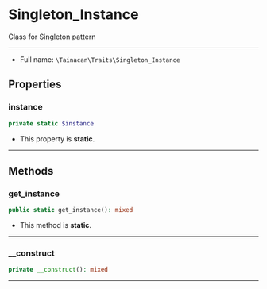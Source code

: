 # Singleton_Instance


Class for Singleton pattern

***

* Full name: `\Tainacan\Traits\Singleton_Instance`

## Properties

### instance

```php
private static $instance
```

* This property is **static**.

***

## Methods

### get_instance

```php
public static get_instance(): mixed
```

* This method is **static**.
***
### __construct

```php
private __construct(): mixed
```

***
